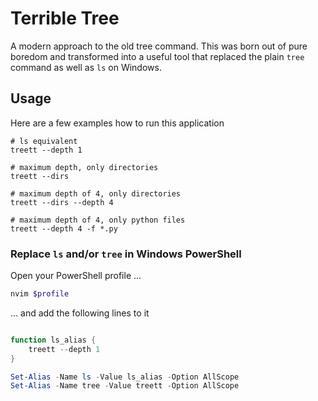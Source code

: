 # Terrible Tree

A modern approach to the old tree command. This was born out of pure boredom
and transformed into a useful tool that replaced the plain `tree` command as well
as `ls` on Windows.

## Usage

Here are a few examples how to run this application

```shell
# ls equivalent
treett --depth 1
```

```shell
# maximum depth, only directories
treett --dirs
```

```shell
# maximum depth of 4, only directories
treett --dirs --depth 4
```

```shell
# maximum depth of 4, only python files
treett --depth 4 -f *.py
```

### Replace `ls` and/or `tree` in Windows PowerShell

Open your PowerShell profile ...

```powershell
nvim $profile
```

... and add the following lines to it

```powershell

function ls_alias {
    treett --depth 1
}

Set-Alias -Name ls -Value ls_alias -Option AllScope
Set-Alias -Name tree -Value treett -Option AllScope
```
